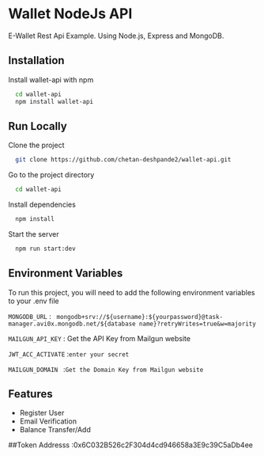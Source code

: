 
#  Wallet NodeJs API

E-Wallet Rest Api Example. Using Node.js, Express and MongoDB.





## Installation

Install wallet-api with npm

```bash
  cd wallet-api
  npm install wallet-api
```
    
## Run Locally

Clone the project

```bash
  git clone https://github.com/chetan-deshpande2/wallet-api.git
```

Go to the project directory

```bash
  cd wallet-api
```

Install dependencies

```bash
  npm install
```

Start the server

```bash
  npm run start:dev
```


## Environment Variables

To run this project, you will need to add the following environment variables to your .env file

`MONGODB_URL` : ` mongodb+srv://${username}:${yourpassword}@task-manager.avi0x.mongodb.net/${database name}?retryWrites=true&w=majority`

`MAILGUN_API_KEY` : Get the API Key from Mailgun website

`JWT_ACC_ACTIVATE` :`enter your secret`

`MAILGUN_DOMAIN ` :`Get the Domain Key from Mailgun website`


## Features

- Register User
- Email Verification
- Balance Transfer/Add

##Token Addresss :0x6C032B526c2F304d4cd946658a3E9c39C5aDb4ee 

